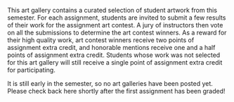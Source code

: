 This art gallery contains a curated selection of student artwork from this semester. For each assignment, students are invited to submit a few results of their work for the assignment art contest. A jury of instructors then vote on all the submissions to determine the art contest winners. As a reward for their high quality work, art contest winners receive two points of assignment extra credit, and honorable mentions receive one and a half points of assignment extra credit. Students whose work was not selected for this art gallery will still receive a single point of assignment extra credit for participating.

<!--Click a card below to enter that assignment's art gallery. Enjoy the show!-->

It is still early in the semester, so no art galleries have been posted yet. Please check back here shortly after the first assignment has been graded!

<!--<div><galleries></galleries></div>-->
